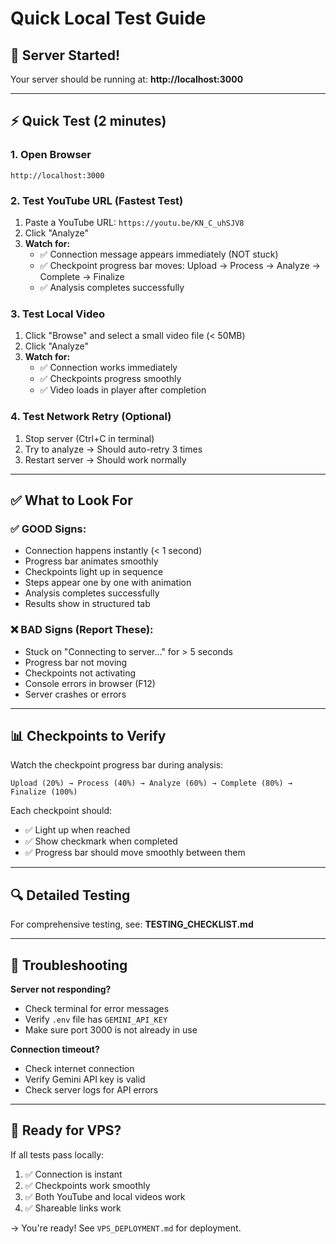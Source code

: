 # Quick Local Test Guide

## 🚀 Server Started!

Your server should be running at: **http://localhost:3000**

---

## ⚡ Quick Test (2 minutes)

### 1. Open Browser
```
http://localhost:3000
```

### 2. Test YouTube URL (Fastest Test)
1. Paste a YouTube URL: `https://youtu.be/KN_C_uhSJV8`
2. Click "Analyze"
3. **Watch for:**
   - ✅ Connection message appears immediately (NOT stuck)
   - ✅ Checkpoint progress bar moves: Upload → Process → Analyze → Complete → Finalize
   - ✅ Analysis completes successfully

### 3. Test Local Video
1. Click "Browse" and select a small video file (< 50MB)
2. Click "Analyze"
3. **Watch for:**
   - ✅ Connection works immediately
   - ✅ Checkpoints progress smoothly
   - ✅ Video loads in player after completion

### 4. Test Network Retry (Optional)
1. Stop server (Ctrl+C in terminal)
2. Try to analyze → Should auto-retry 3 times
3. Restart server → Should work normally

---

## ✅ What to Look For

### ✅ GOOD Signs:
- Connection happens instantly (< 1 second)
- Progress bar animates smoothly
- Checkpoints light up in sequence
- Steps appear one by one with animation
- Analysis completes successfully
- Results show in structured tab

### ❌ BAD Signs (Report These):
- Stuck on "Connecting to server..." for > 5 seconds
- Progress bar not moving
- Checkpoints not activating
- Console errors in browser (F12)
- Server crashes or errors

---

## 📊 Checkpoints to Verify

Watch the checkpoint progress bar during analysis:

```
Upload (20%) → Process (40%) → Analyze (60%) → Complete (80%) → Finalize (100%)
```

Each checkpoint should:
- ✅ Light up when reached
- ✅ Show checkmark when completed
- ✅ Progress bar should move smoothly between them

---

## 🔍 Detailed Testing

For comprehensive testing, see: **TESTING_CHECKLIST.md**

---

## 🐛 Troubleshooting

**Server not responding?**
- Check terminal for error messages
- Verify `.env` file has `GEMINI_API_KEY`
- Make sure port 3000 is not already in use

**Connection timeout?**
- Check internet connection
- Verify Gemini API key is valid
- Check server logs for API errors

---

## 🎯 Ready for VPS?

If all tests pass locally:
1. ✅ Connection is instant
2. ✅ Checkpoints work smoothly
3. ✅ Both YouTube and local videos work
4. ✅ Shareable links work

→ You're ready! See `VPS_DEPLOYMENT.md` for deployment.


